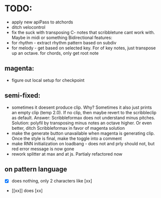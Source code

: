 # TODO:

- apply new apiPass to atchords
- ditch velocontrol
- fix the suck with transposing C- notes that scribbletune cant work with. Maybe in midi or something
  Bidirectional features:
- for rhythm - extract rhythm pattern based on subdiv
- for melody - get based on selected key. For of key notes, just transpose up an octave. for chords, only get root note

## magenta:

- figure out local setup for checkpoint

## semi-fixed:

- sometimes it doesent produce clip. Why? Sometimes it also just prints an empty clip (temp 2.0). If no clip, then maybe revert to the scribbleclip as default. Answer: Scribbleformax does not understand minus pitches. Solution: polyfil by transposing minus notes an octave higher. Or even better, ditch Scribbleformax in favor of magenta solution
- make the generate button unavailable when magenta is generating clip. Once the style is final, make the toggle into a comment
- make RNN initialization on loadbang - does not and prly should not, but red error message is now gone
- rework splitter at max and at js. Partialy refactored now

## on pattern language

- [x] does nothing, only 2 characters like [xx]
- [[xx]] does [xx]
